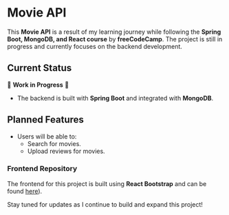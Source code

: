 # Movie API  

This **Movie API** is a result of my learning journey while following the **Spring Boot, MongoDB, and React course** by **freeCodeCamp**. The project is still in progress and currently focuses on the backend development.  

## Current Status  

🚧 **Work in Progress** 🚧  
- The backend is built with **Spring Boot** and integrated with **MongoDB**.  

## Planned Features  

- Users will be able to:  
  - Search for movies.  
  - Upload reviews for movies.

### Frontend Repository
The frontend for this project is built using **React Bootstrap** and can be found [here](https://github.com/niehaus-alexander/moviesApi-Frontend)).

Stay tuned for updates as I continue to build and expand this project!  
